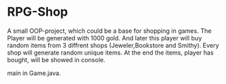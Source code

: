# RPG-Shop
A small OOP-project, which could be a base for shopping in games.
The Player will be generated with 1000 gold. And later this player will buy random items from 3 diffrent shops (Jeweler,Bookstore and Smithy).
Every shop will generate random unique items.
At the end the items, player has bought, will be showed in console.

main in Game.java.
